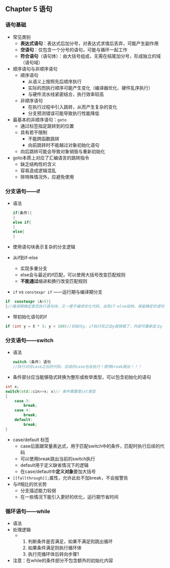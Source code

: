 ## Chapter 5 语句

### 语句基础

- 常见类别
  - **表达式语句**：表达式后加分号，对表达式求值后丢弃，可能产生副作用
  - **空语句**：仅包含一个分号的语句，可能与循环一起工作
  - **符合语句**（语句体）：由大括号组成，无需在结尾加分号，形成独立的域（语句域） 
- 顺序语句与非顺序语句
  - 顺序语句
    - 从语义上按照先后顺序执行
    - 实际的而执行顺序可能产生变化（编译器优化、硬件乱序执行）
    - 与硬件流水线紧密结合，执行效率较高
  - 非顺序语句
    - 在执行过程中引入跳转，从而产生复杂的变化
    - 分支预测错误可能导致执行性能降低
- 最基本的非顺序语句：`goto`
  - 通过标签指定跳转到的位置
  - 具有若干限制
    - 不能跨函数跳转
    - 向前跳转时不能越过对象初始化语句
  - 向后跳转可能会导致对象销毁与重新初始化
- goto本质上对应了汇编语言的跳转指令
  - 缺乏结构性的含义
  - 容易造成逻辑混乱
  - 除特殊情况外，应避免使用

### 分支语句——if

- 语法

  ```c++
  if(条件){
  }
  else if{
  }
  else{
  }
  ```

- 使用语句块表示复杂的分支逻辑

- 从if到if-else

  - 实现多重分支
  - else会与最近的if匹配，可以使用大括号改变匹配规则
  - **不能通过**缩进和换行改变匹配规则

- `if` vs `constexpr if` ——运行期与编译期分支

```C++
if  constexpr (A>5){
}//编译期确定是否执行语句块，又一便于编译优化代码，去除if-else结构，保留确定的语句
```

- 带初始化语句的if

```C++
if (int y = X * 3; y > 100)//初始化y，if执行完之后y就销毁了，外部可重新定义y
```

### 分支语句——switch

- 语法

  ```c++
  switch (条件) 语句
  //执行对应case之后的代码，后续的case也会执行！使用break跳出！！！
  ```

- 条件部分应当能够隐式转换为整形或枚举类型，可以包含初始化的语句

```C++
int x;
switch(std::cin>>x; x)// 条件需要是int类型
{
	case 3:
		break;
    case 4:
        break;
    default:
        break; 
}
```

- case/default 标签
  - case后面跟常量表达式，用于匹配switch中的条件，匹配时执行后续的代码
  - 可以使用break跳出当前的switch执行
  - default用于定义缺省情况下的逻辑
  - 在case/default中**定义对象**要加大括号
- `[[fallthrough]];`属性，允许此处不加break，不会报警告
- 与if相比的优劣势
  - 分支描述能力较弱
  - 在一些情况下能引入更好的优化，运行期节省时间

### 循环语句——while

- 语法
- 处理逻辑
  - 1. 判断条件是否满足，如果不满足则跳出循环
    2. 如果条件满足则执行循环体
    3. 执行完循环体后转向步骤1
- 注意：在while的条件部分不包含额外的初始化内容

















